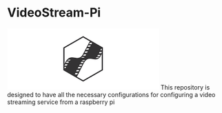 # VideoStream-Pi
![alt text](images.png)
This repository is designed to have all the necessary configurations for configuring a video streaming service from a raspberry pi 
